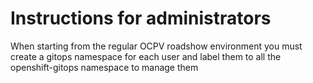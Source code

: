 # Instructions for administrators
When starting from the regular OCPV roadshow environment you must create a gitops namespace for each user and label them to all the openshift-gitops namespace to manage them